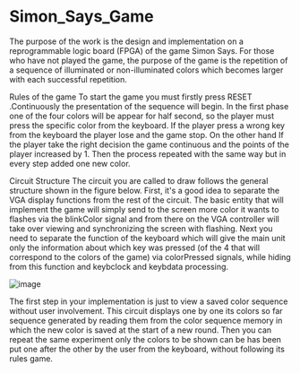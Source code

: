 # Simon_Says_Game
The purpose of the work is the design and implementation on a reprogrammable logic board (FPGA) of the game Simon Says.
For those who have not played the game, the purpose of the game is the repetition of a sequence of 
illuminated or non-illuminated colors which becomes larger with each successful repetition.

Rules of the game 
To start the game you must firstly press RESET .Continuously the presentation of the sequence will begin.
In the first phase one of the four colors will be appear for half second,
so the player must press the specific color from the keyboard.
If the player press a wrong key from the keyboard the player lose and the game stop. On the other hand If 
the player take the right decision the game continuous and the points of the player increased by 1. 
Then the process repeated with the same way but in every step added one new color.

Circuit Structure 
The circuit you are called to draw follows the general structure shown in the figure below.
First, it's a good idea to separate the VGA display functions from the rest of the circuit.
The basic entity that will implement the game will simply send to the screen more color it 
wants to flashes via the blinkColor signal and from there on the VGA controller will take over 
viewing and synchronizing the screen with flashing. Next you need to separate the function of the
keyboard which will give the main unit only the information about which key was pressed (of the 4 that will 
correspond to the colors of the game) via colorPressed signals, while hiding from this function and keybclock and keybdata processing.

![image](https://user-images.githubusercontent.com/71699869/96465283-74f76580-1231-11eb-85b0-e4c8fb81f8ca.png)

The first step in your implementation is just to view a saved color sequence without user involvement.
This circuit displays one by one its colors so far sequence generated by reading them from the color
sequence memory in which the new color is saved at the start of a new round. Then you can repeat the same
experiment only the colors to be shown can be has been put one after the other by the user from the keyboard, 
without following its rules game.


